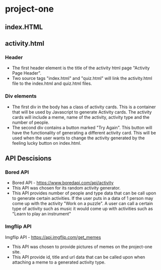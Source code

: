 # project-one

## index.HTML

## activity.html
### Header
- The first header element is the title of the activity html page "Activity Page Header". 
- Two source tags "index.html" and "quiz.html" will link the activity.html file to the index.html and quiz.html files. 
### Div elements
- The first div in the body has a class of activity cards. This is a container that will be used by Javascript to generate Activity cards. The activity cards will include a meme, name of the activity, activity type and the number of people. 
- The second div contains a button marked "Try Again". This button will have the functionality of generating a different activity card. This will be used when the user wants to change the activity generated by the feeling lucky button on index.html.

## API Descisions
### Bored API
- Bored API - https://www.boredapi.com/api/activity
- This API was chosen for its random activity generator. 
- This API provides number of people and type data that can be call upon to generate certain activities. If the user puts in a data of 1 person may come up with the activity "Work on a puzzle". A user can call a certain type of activity such as music it would come up with activities such as "Learn to play an instrument"

### Imgflip API
Imgflip API - https://api.imgflip.com/get_memes
- This API was chosen to provide pictures of memes on the project-one site. 
- This API provide id, title and url data that can be called upon when attaching a meme to a generated activity type. 
